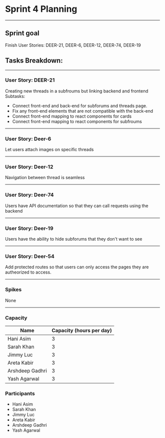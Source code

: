 # Sprint 4 Planning
---

## Sprint goal
Finish User Stories: DEER-21, DEER-6, DEER-12, DEER-74, DEER-19

## Tasks Breakdown:
---

### User Story: DEER-21
Creating new threads in a subfroums but linking backend and frontend
Subtasks:
 - Connect front-end and back-end for subforums and threads page.
 - Fix any front-end elements that are not compatible with the back-end
 - Connect front-end mapping to react components for cards
 - Connect front-end mapping to react components for subfroums

---
### User Story: Deer-6

Let users attach images on specific threads

---
### User Story: Deer-12
Navigation between thread is seamless

---
### User Story: Deer-74
Users have API documentation so that they can call requests using the backend
 
---
### User Story: Deer-19
Users have the ability to hide subforums that they don't want to see

---
### User Story: Deer-54
Add protected routes so that users can only access the pages they are autheorized to access.

---
### Spikes
None

---


### Capacity
| Name | Capacity (hours per day) |
| --- | --- |
| Hani Asim | 3 |
| Sarah Khan | 3 |
| Jimmy Luc | 3 |
| Areta Kabir | 3 |
| Arshdeep Gadhri | 3 |
| Yash Agarwal | 3 |

### Participants
- Hani Asim
- Sarah Khan
- Jimmy Luc
- Areta Kabir
- Arshdeep Gadhri
- Yash Agarwal





















